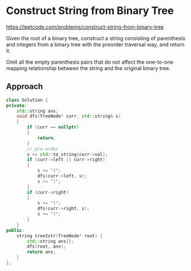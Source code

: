 # Construct String from Binary Tree

https://leetcode.com/problems/construct-string-from-binary-tree


Given the root of a binary tree, construct a string consisting of parenthesis and integers from a binary tree with the preorder traversal way, and return it.

Omit all the empty parenthesis pairs that do not affect the one-to-one mapping relationship between the string and the original binary tree.

## Approach 

``` C++
class Solution {
private:
    std::string ans;
    void dfs(TreeNode* curr, std::string& s)
    {
        if (curr == nullptr)
        {
            return;
        }
        // pre-order
        s += std::to_string(curr->val);
        if (curr->left || curr->right)
        {
            s += "(";
            dfs(curr->left, s);
            s += ")";
        }
        if (curr->right)
        {
            s += "(";
            dfs(curr->right, s);
            s += ")";
        }
    }
public:
    string tree2str(TreeNode* root) {
        std::string ans{};
        dfs(root, ans);
        return ans;
    }
};
```